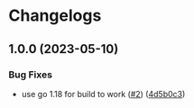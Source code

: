# Changelogs

## 1.0.0 (2023-05-10)


### Bug Fixes

* use go 1.18 for build to work ([#2](https://croesus-support.atlassian.net/browse/2)) ([4d5b0c3](https://github.com/croesusfin/dbms_exporter/commit/4d5b0c3082e02c1fcf5d4d4330ac9c3611e01ef4))
